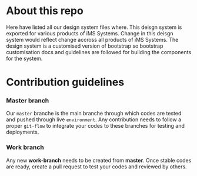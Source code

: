 # About this repo

Here have listed all our design system files where. This deisgn system is exported for various products of iMS Systems. Change in this deisgn system would reflect change accross all products of iMS Systems. The design system
is a customised version of bootstrap so bootstrap customisation docs and guidelines are followed for building the
components for the system.

# Contribution guidelines

### Master branch

Our `master` branche is the main branche through which codes are tested and pushed through live `environment`. Any contribution needs to follow a proper `git-flow` to integrate your codes to these branches for testing and deployments.

### Work branch

Any new **work-branch** needs to be created from **master**. Once stable codes are ready, create a pull request to test your codes and reviewed by others. 
